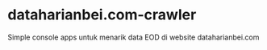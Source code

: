 # dataharianbei.com-crawler
Simple console apps untuk menarik data EOD di website dataharianbei.com
